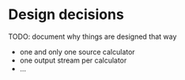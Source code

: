 # Design decisions
TODO: document why things are designed that way

+ one and only one source calculator
+ one output stream per calculator
+ ...